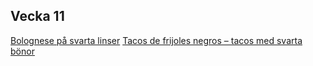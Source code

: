 ## Vecka 11

  [Bolognese på svarta linser](/recipes/vegetariskt/bolognese-pa-svarta-linser)
[Tacos de frijoles negros – tacos med svarta bönor](/recipes/texmex/tacos-de-frijoles-negros-–-tacos-med-svarta-bonor)
